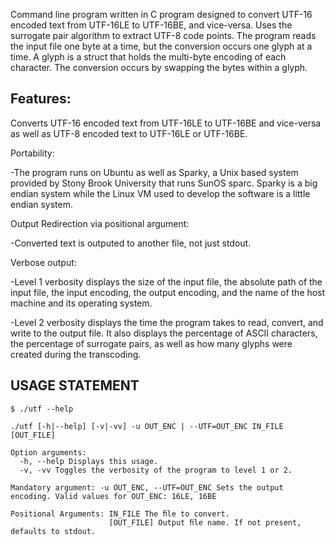 Command line program written in C program designed to convert UTF-16 encoded text from UTF-16LE to UTF-16BE, and vice-versa. Uses the surrogate pair algorithm to extract UTF-8 code points. The program reads the input file one byte at a time, but the conversion occurs one glyph at a time. A glyph is a struct that holds the multi-byte encoding of each character. The conversion occurs by swapping the bytes within a glyph.


## Features:

  Converts UTF-16 encoded text from UTF-16LE to UTF-16BE and vice-versa as well as UTF-8 encoded text to UTF-16LE or UTF-16BE.

  Portability:
  
  -The program runs on Ubuntu as well as Sparky, a Unix based system provided by Stony Brook University that runs SunOS sparc. Sparky is a    big endian system while the Linux VM used to develop the software is a little endian system. 
  
  Output Redirection via positional argument:
  
   -Converted text is outputed to another file, not just stdout.
  
  
  Verbose output:
  
  -Level 1 verbosity displays the size of the input file, the absolute path of the input file, the input encoding, the output encoding,   and the name of the host machine and its operating system.
    
  -Level 2 verbosity displays the time the program takes to read, convert, and write to the output file. It also displays the percentage of ASCII characters, the percentage of surrogate pairs, as well as how many glyphs were created during the transcoding.
    
    
 ## USAGE STATEMENT
 
    $ ./utf --help 
    
    ./utf [-h|--help] [-v|-vv] -u OUT_ENC | --UTF=OUT_ENC IN_FILE [OUT_FILE]
   
    Option arguments: 
      -h, --help Displays this usage. 
      -v, -vv Toggles the verbosity of the program to level 1 or 2.
      
    Mandatory argument: -u OUT_ENC, --UTF=OUT_ENC Sets the output encoding. Valid values for OUT_ENC: 16LE, 16BE
    
    Positional Arguments: IN_FILE The ﬁle to convert.
                          [OUT_FILE] Output ﬁle name. If not present, defaults to stdout. 

